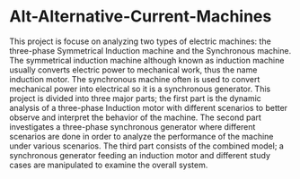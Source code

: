 Alt-Alternative-Current-Machines
================================

This project is focuse on analyzing two types of electric machines: the three-phase Symmetrical Induction machine
and the Synchronous machine. The symmetrical induction machine although known as induction machine usually 
converts electric power to mechanical work, thus the name induction motor. The synchronous machine often is used 
to convert mechanical power into electrical so it is a synchronous generator.
    This project is divided into three major parts; the first part is the dynamic analysis of a three-phase Induction 
motor with different scenarios to better observe and interpret the behavior of the machine. The second part investigates
a three-phase synchronous generator where different scenarios are done in order to analyze the performance of the machine 
under various scenarios. The third part consists of the combined model; a synchronous generator feeding an induction motor and different study cases are manipulated to examine the overall system.


